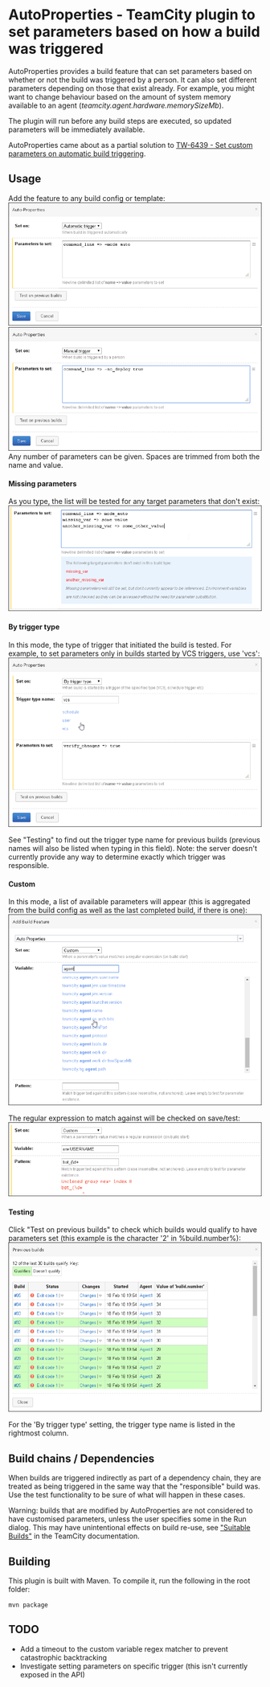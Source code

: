 # AutoProperties - TeamCity plugin to set parameters based on how a build was triggered
AutoProperties provides a build feature that can set parameters based on whether or not the build was triggered by a person. It can also set different parameters depending on those that exist already. For example, you might want to change behaviour based on the amount of system memory available to an agent (*teamcity.agent.hardware.memorySizeMb*).

The plugin will run before any build steps are executed, so updated parameters will be immediately available.

AutoProperties came about as a partial solution to [TW-6439 - Set custom parameters on automatic build triggering](https://youtrack.jetbrains.com/issue/TW-6439).

## Usage
Add the feature to any build config or template:
![auto](/images/auto.png)
![manual](/images/manual.png)
Any number of parameters can be given. Spaces are trimmed from both the name and value.

#### Missing parameters
As you type, the list will be tested for any target parameters that don't exist:
![missing_vars](/images/missing_vars.png)

#### By trigger type
In this mode, the type of trigger that initiated the build is tested. For example, to set parameters only in builds started by VCS triggers, use 'vcs':
![by_trigger_type](/images/by_trigger_type.png)

See "Testing" to find out the trigger type name for previous builds (previous names will also be listed when typing in this field).
Note: the server doesn't currently provide any way to determine exactly which trigger was responsible.

#### Custom
In this mode, a list of available parameters will appear (this is aggregated from the build config as well as the last completed build, if there is one):
![custom_params](/images/custom_params.png)

The regular expression to match against will be checked on save/test:
![custom_pattern_error](/images/custom_pattern_error.png)

#### Testing
Click "Test on previous builds" to check which builds would qualify to have parameters set (this example is the character '2' in %build.number%):
![test_previous](/images/test_previous.png)

For the 'By trigger type' setting, the trigger type name is listed in the rightmost column.

## Build chains / Dependencies
When builds are triggered indirectly as part of a dependency chain, they are treated as being triggered in the same way that the "responsible" build was. Use the test functionality to be sure of what will happen in these cases.

Warning: builds that are modified by AutoProperties are not considered to have customised parameters, unless the user specifies some in the Run dialog. This may have unintentional effects on build re-use, see ["Suitable Builds"](https://confluence.jetbrains.com/display/TCD10/Snapshot+Dependencies) in the TeamCity documentation.


## Building
This plugin is built with Maven. To compile it, run the following in the root folder:

```
mvn package
```

## TODO
- Add a timeout to the custom variable regex matcher to prevent catastrophic backtracking
- Investigate setting parameters on specific trigger (this isn't currently exposed in the API)